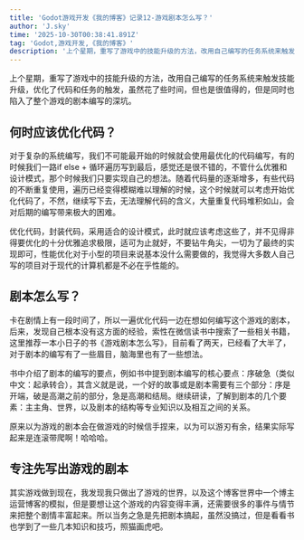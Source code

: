 ```yaml
---
title: 'Godot游戏开发《我的博客》记录12-游戏剧本怎么写？'
author: 'J.sky'
time: '2025-10-30T00:38:41.891Z'
tag: 'Godot,游戏开发,《我的博客》'
description: '上个星期，重写了游戏中的技能升级的方法，改用自己编写的任务系统来触发技能升级，优化了代码和任务的触发，虽然花了些时间，但也是很值得的，但是同时也陷入了整个游戏的剧本编写的深坑。'
---
```


上个星期，重写了游戏中的技能升级的方法，改用自己编写的任务系统来触发技能升级，优化了代码和任务的触发，虽然花了些时间，但也是很值得的，但是同时也陷入了整个游戏的剧本编写的深坑。


## 何时应该优化代码？

对于复杂的系统编写，我们不可能最开始的时候就会使用最优化的代码编写，有的时候我们一路if else + 循环遍历写到最后，感觉还是很不错的，不管什么优雅和设计模式，那个时候我们只要实现自己的想法。随着代码量的逐渐增多，有些代码的不断重复使用，遍历已经变得模糊难以理解的时候，这个时候就可以考虑开始优化代码了，不然，继续写下去，无法理解代码的含义，大量重复代码堆积如山，会对后期的编写带来极大的困难。

优化代码，封装代码，采用适合的设计模式，此时就应该考虑这些了，并不见得非得要优化的十分优雅追求极限，适可为止就好，不要钻牛角尖，一切为了最终的实现即可，性能优化对于小型的项目来说基本没什么需要做的，我觉得大多数人自己写的项目对于现代的计算机都是不必在乎性能的。

## 剧本怎么写？

卡在剧情上有一段时间了，所以一遍优化代码一边在想如何编写这个游戏的剧本，后来，发现自己根本没有这方面的经验，索性在微信读书中搜索了一些相关书籍，这里推荐一本小日子的书《游戏剧本怎么写》，目前看了两天，已经看了大半了，对于剧本的编写有了一些眉目，脑海里也有了一些想法。

书中介绍了剧本的编写的要点，例如书中提到剧本编写的核心要点：序破急（类似中文：起承转合），其含义就是说，一个好的故事或是剧本需要有三个部分：序是开端，破是高潮之前的部分，急是高潮和结局。继续研读，了解到剧本的几个要素：主主角、世界，以及剧本的结构等专业知识以及相互之间的关系。

原来以为游戏的剧本会在做游戏的时候信手捏来，以为可以游刃有余，结果实际写起来是连滚带爬啊！哈哈哈。


## 专注先写出游戏的剧本

其实游戏做到现在，我发现我只做出了游戏的世界，以及这个博客世界中一个博主运营博客的模拟，但是要想让这个游戏的内容变得丰满，还需要很多的事件与情节来把整个剧情丰富起来。所以当务之急是先把剧本搞起，虽然没搞过，但是看看书也学到了一些几本知识和技巧，照猫画虎吧。
